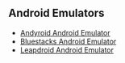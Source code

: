## Android Emulators

- [Andyroid Android Emulator](https://www.andyroid.net/)
- [Bluestacks Android Emulator](https://www.bluestacks.com/)
- [Leapdroid Android Emulator](https://leapdroid.en.softonic.com/?ex=BB-527.1)